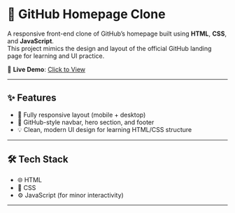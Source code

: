 
# 🐙 GitHub Homepage Clone

A responsive front-end clone of GitHub’s homepage built using **HTML**, **CSS**, and **JavaScript**.  
This project mimics the design and layout of the official GitHub landing page for learning and UI practice.

🔗 **Live Demo**: [Click to View](https://prasanna-joga.github.io/GitHub-/)

---

## ✨ Features

- 📱 Fully responsive layout (mobile + desktop)
- 🎯 GitHub-style navbar, hero section, and footer
- 💡 Clean, modern UI design for learning HTML/CSS structure

---

## 🛠 Tech Stack

- 🌐 HTML  
- 🎨 CSS  
- ⚙️ JavaScript (for minor interactivity)

---
